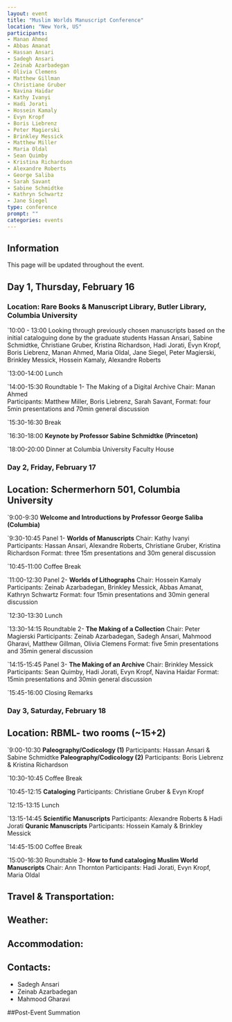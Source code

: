 ```yaml
---
layout: event
title: "Muslim Worlds Manuscript Conference"
location: "New York, US"
participants:
- Manan Ahmed
- Abbas Amanat
- Hassan Ansari
- Sadegh Ansari
- Zeinab Azarbadegan
- Olivia Clemens
- Matthew Gillman
- Christiane Gruber
- Navina Haidar
- Kathy Ivanyi	
- Hadi Jorati
- Hossein Kamaly
- Evyn Kropf
- Boris Liebrenz
- Peter Magierski
- Brinkley Messick
- Matthew Miller
- Maria Oldal
- Sean Quimby
- Kristina Richardson
- Alexandre Roberts
- George Saliba
- Sarah Savant
- Sabine Schmidtke
- Kathryn Schwartz
- Jane Siegel
type: conference
prompt: ""
categories: events
---
```


## Information

This page will be updated throughout the event.


## Day 1, Thursday, February 16 
### Location: Rare Books & Manuscript Library, Butler Library, Columbia University

`10:00 - 13:00 Looking through previously chosen manuscripts based on the initial cataloguing done by the graduate students
Hassan Ansari, Sabine Schmidtke, Christiane Gruber, Kristina Richardson, Hadi Jorati, Evyn Kropf, Boris Liebrenz, Manan Ahmed, Maria Oldal, Jane Siegel, Peter Magierski, Brinkley Messick, Hossein Kamaly, Alexandre Roberts

`13:00-14:00	Lunch

`14:00-15:30	Roundtable 1- The Making of a Digital Archive
Chair: Manan Ahmed	
Participants: Matthew Miller, Boris Liebrenz, Sarah Savant, 
Format: four 5min presentations and 70min general discussion

`15:30-16:30	Break

`16:30-18:00	**Keynote by Professor Sabine Schmidtke (Princeton)**

`18:00-20:00	Dinner at Columbia University Faculty House


### Day 2, Friday, February 17
## Location: Schermerhorn 501, Columbia University

`9:00-9:30	**Welcome and Introductions by Professor George Saliba (Columbia)**

`9:30-10:45	Panel 1- **Worlds of Manuscripts**
Chair: Kathy Ivanyi	
Participants: Hassan Ansari, Alexandre Roberts, Christiane Gruber, Kristina Richardson
Format: three 15m presentations and 30m general discussion

`10:45-11:00	Coffee Break

`11:00-12:30	Panel 2- **Worlds of Lithographs**
Chair: Hossein Kamaly	
Participants: Zeinab Azarbadegan, Brinkley Messick, Abbas Amanat, Kathryn Schwartz
Format: four 15min presentations and 30min general discussion

`12:30-13:30	Lunch

`13:30-14:15	Roundtable 2- **The Making of a Collection**
Chair: Peter Magierski 
Participants: Zeinab Azarbadegan, Sadegh Ansari, Mahmood Gharavi, Matthew Gillman, Olivia Clemens
Format: five 5min presentations and 35min general discussion

`14:15-15:45	Panel 3- **The Making of an Archive**
Chair: Brinkley Messick 		
Participants: Sean Quimby, Hadi Jorati, Evyn Kropf, Navina Haidar
Format: 15min presentations and 30min general discussion

`15:45-16:00	Closing Remarks
		
### Day 3, Saturday, February 18
## Location: RBML- two rooms (~15+2)

`9:00-10:30	**Paleography/Codicology (1)**
Participants: Hassan Ansari & Sabine Schmidtke
**Paleography/Codicology (2)**
Participants: Boris Liebrenz & Kristina Richardson

`10:30-10:45	Coffee Break

`10:45-12:15	**Cataloging**
Participants: Christiane Gruber & Evyn Kropf

`12:15-13:15	Lunch

`13:15-14:45	**Scientific Manuscripts** 
Participants: Alexandre Roberts & Hadi Jorati
**Quranic Manuscripts**
Participants: Hossein Kamaly & Brinkley Messick

`14:45-15:00	Coffee Break

`15:00-16:30	Roundtable 3- **How to fund cataloging Muslim World Manuscripts**
Chair: Ann Thornton
Participants: Hadi Jorati, Evyn Kropf, Maria Oldal


## Travel & Transportation:


## Weather:

## Accommodation:

## Contacts:
* Sadegh Ansari 
* Zeinab Azarbadegan
* Mahmood Gharavi

##Post-Event Summation
